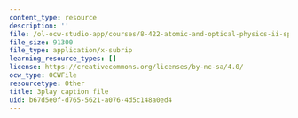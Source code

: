 ```yaml
---
content_type: resource
description: ''
file: /ol-ocw-studio-app/courses/8-422-atomic-and-optical-physics-ii-spring-2013/b67d5e0fd7655621a0764d5c148a0ed4_hmAp4ASxmKs.vtt
file_size: 91300
file_type: application/x-subrip
learning_resource_types: []
license: https://creativecommons.org/licenses/by-nc-sa/4.0/
ocw_type: OCWFile
resourcetype: Other
title: 3play caption file
uid: b67d5e0f-d765-5621-a076-4d5c148a0ed4
---
```

